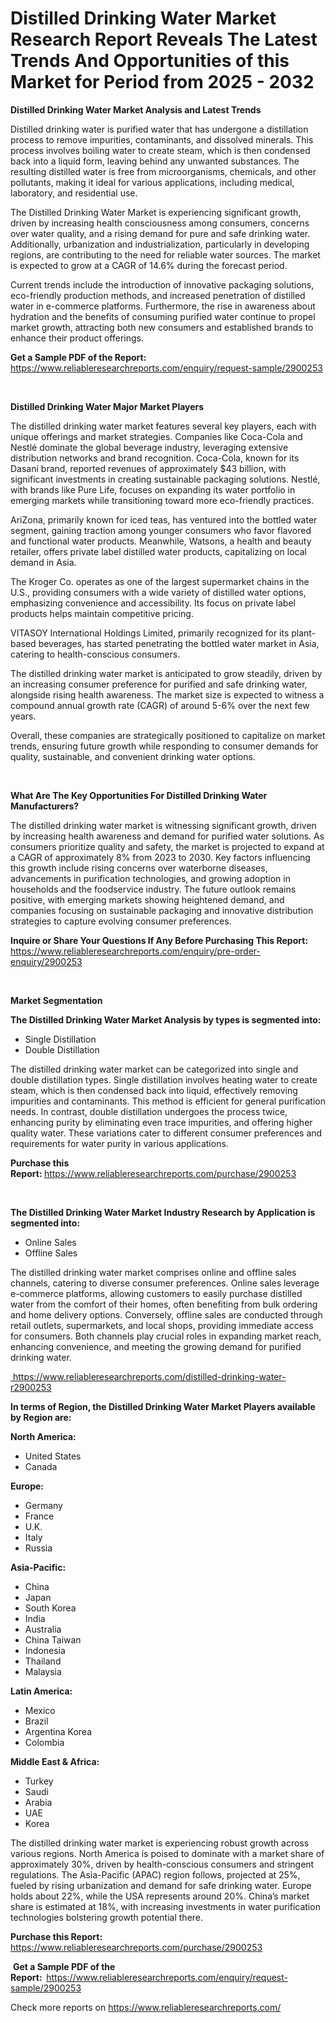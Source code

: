 <p><h1>Distilled Drinking Water Market Research Report Reveals The Latest Trends And Opportunities of this Market for Period from 2025 - 2032</h1></p><p><strong>Distilled Drinking Water Market Analysis and Latest Trends</strong></p>
<p><p>Distilled drinking water is purified water that has undergone a distillation process to remove impurities, contaminants, and dissolved minerals. This process involves boiling water to create steam, which is then condensed back into a liquid form, leaving behind any unwanted substances. The resulting distilled water is free from microorganisms, chemicals, and other pollutants, making it ideal for various applications, including medical, laboratory, and residential use.</p><p>The Distilled Drinking Water Market is experiencing significant growth, driven by increasing health consciousness among consumers, concerns over water quality, and a rising demand for pure and safe drinking water. Additionally, urbanization and industrialization, particularly in developing regions, are contributing to the need for reliable water sources. The market is expected to grow at a CAGR of 14.6% during the forecast period. </p><p>Current trends include the introduction of innovative packaging solutions, eco-friendly production methods, and increased penetration of distilled water in e-commerce platforms. Furthermore, the rise in awareness about hydration and the benefits of consuming purified water continue to propel market growth, attracting both new consumers and established brands to enhance their product offerings.</p></p>
<p><strong>Get a Sample PDF of the Report:&nbsp;</strong> <a href="https://www.reliableresearchreports.com/enquiry/request-sample/2900253?utm_campaign=3061&utm_medium=2&utm_source=Github&utm_content=ia&utm_term=16032025&utm_id=distilled-drinking-water">https://www.reliableresearchreports.com/enquiry/request-sample/2900253</a></p>
<p>&nbsp;</p>
<p><strong>Distilled Drinking Water Major Market Players</strong></p>
<p><p>The distilled drinking water market features several key players, each with unique offerings and market strategies. Companies like Coca-Cola and Nestlé dominate the global beverage industry, leveraging extensive distribution networks and brand recognition. Coca-Cola, known for its Dasani brand, reported revenues of approximately $43 billion, with significant investments in creating sustainable packaging solutions. Nestlé, with brands like Pure Life, focuses on expanding its water portfolio in emerging markets while transitioning toward more eco-friendly practices.</p><p>AriZona, primarily known for iced teas, has ventured into the bottled water segment, gaining traction among younger consumers who favor flavored and functional water products. Meanwhile, Watsons, a health and beauty retailer, offers private label distilled water products, capitalizing on local demand in Asia.</p><p>The Kroger Co. operates as one of the largest supermarket chains in the U.S., providing consumers with a wide variety of distilled water options, emphasizing convenience and accessibility. Its focus on private label products helps maintain competitive pricing.</p><p>VITASOY International Holdings Limited, primarily recognized for its plant-based beverages, has started penetrating the bottled water market in Asia, catering to health-conscious consumers.</p><p>The distilled drinking water market is anticipated to grow steadily, driven by an increasing consumer preference for purified and safe drinking water, alongside rising health awareness. The market size is expected to witness a compound annual growth rate (CAGR) of around 5-6% over the next few years.</p><p>Overall, these companies are strategically positioned to capitalize on market trends, ensuring future growth while responding to consumer demands for quality, sustainable, and convenient drinking water options.</p></p>
<p>&nbsp;</p>
<p><strong>What Are The Key Opportunities For Distilled Drinking Water Manufacturers?</strong></p>
<p><p>The distilled drinking water market is witnessing significant growth, driven by increasing health awareness and demand for purified water solutions. As consumers prioritize quality and safety, the market is projected to expand at a CAGR of approximately 8% from 2023 to 2030. Key factors influencing this growth include rising concerns over waterborne diseases, advancements in purification technologies, and growing adoption in households and the foodservice industry. The future outlook remains positive, with emerging markets showing heightened demand, and companies focusing on sustainable packaging and innovative distribution strategies to capture evolving consumer preferences.</p></p>
<p><strong>Inquire or Share Your Questions If Any Before Purchasing This Report:</strong> <a href="https://www.reliableresearchreports.com/enquiry/pre-order-enquiry/2900253?utm_campaign=3061&utm_medium=2&utm_source=Github&utm_content=ia&utm_term=16032025&utm_id=distilled-drinking-water">https://www.reliableresearchreports.com/enquiry/pre-order-enquiry/2900253</a></p>
<p>&nbsp;</p>
<p><strong>Market Segmentation</strong></p>
<p><strong>The Distilled Drinking Water Market Analysis by types is segmented into:</strong></p>
<p><ul><li>Single Distillation</li><li>Double Distillation</li></ul></p>
<p><p>The distilled drinking water market can be categorized into single and double distillation types. Single distillation involves heating water to create steam, which is then condensed back into liquid, effectively removing impurities and contaminants. This method is efficient for general purification needs. In contrast, double distillation undergoes the process twice, enhancing purity by eliminating even trace impurities, and offering higher quality water. These variations cater to different consumer preferences and requirements for water purity in various applications.</p></p>
<p><strong>Purchase this Report:&nbsp;</strong><a href="https://www.reliableresearchreports.com/purchase/2900253?utm_campaign=3061&utm_medium=2&utm_source=Github&utm_content=ia&utm_term=16032025&utm_id=distilled-drinking-water">https://www.reliableresearchreports.com/purchase/2900253</a></p>
<p>&nbsp;</p>
<p><strong>The Distilled Drinking Water Market Industry Research by Application is segmented into:</strong></p>
<p><ul><li>Online Sales</li><li>Offline Sales</li></ul></p>
<p><p>The distilled drinking water market comprises online and offline sales channels, catering to diverse consumer preferences. Online sales leverage e-commerce platforms, allowing customers to easily purchase distilled water from the comfort of their homes, often benefiting from bulk ordering and home delivery options. Conversely, offline sales are conducted through retail outlets, supermarkets, and local shops, providing immediate access for consumers. Both channels play crucial roles in expanding market reach, enhancing convenience, and meeting the growing demand for purified drinking water.</p></p>
<p><a href="https://www.reliableresearchreports.com/distilled-drinking-water-r2900253?utm_campaign=3061&utm_medium=2&utm_source=Github&utm_content=ia&utm_term=16032025&utm_id=distilled-drinking-water">&nbsp;https://www.reliableresearchreports.com/distilled-drinking-water-r2900253</a></p>
<p><strong>In terms of Region, the Distilled Drinking Water Market Players available by Region are:</strong></p>
<p>
    <p> <strong> North America: </strong>
        <ul>
            <li>United States</li>
            <li>Canada</li>
        </ul>
        </p> 
    <p> <strong> Europe: </strong>
        <ul>
            <li>Germany</li>
            <li>France</li>
            <li>U.K.</li>
            <li>Italy</li>
            <li>Russia</li>
        </ul>
        </p> 
    <p> <strong> Asia-Pacific: </strong>
        <ul>
            <li>China</li>
            <li>Japan</li>
            <li>South Korea</li>
            <li>India</li>
            <li>Australia</li>
            <li>China Taiwan</li>
            <li>Indonesia</li>
            <li>Thailand</li>
            <li>Malaysia</li>
        </ul>
        </p> 
    <p> <strong> Latin America: </strong>
        <ul>
            <li>Mexico</li>
            <li>Brazil</li>
            <li>Argentina Korea</li>
            <li>Colombia</li>
        </ul>
        </p> 
    <p> <strong> Middle East & Africa: </strong>
        <ul>
            <li>Turkey</li>
            <li>Saudi</li>
            <li>Arabia</li>
            <li>UAE</li>
            <li>Korea</li>
        </ul>
    </p>
    </p>
<p><p>The distilled drinking water market is experiencing robust growth across various regions. North America is poised to dominate with a market share of approximately 30%, driven by health-conscious consumers and stringent regulations. The Asia-Pacific (APAC) region follows, projected at 25%, fueled by rising urbanization and demand for safe drinking water. Europe holds about 22%, while the USA represents around 20%. China’s market share is estimated at 18%, with increasing investments in water purification technologies bolstering growth potential there.</p></p>
<p><strong>Purchase this Report: </strong><a href="https://www.reliableresearchreports.com/purchase/2900253?utm_campaign=3061&utm_medium=2&utm_source=Github&utm_content=ia&utm_term=16032025&utm_id=distilled-drinking-water">https://www.reliableresearchreports.com/purchase/2900253</a></p>
<p>&nbsp;<strong>Get a Sample PDF of the Report:&nbsp;&nbsp;</strong><a href="https://www.reliableresearchreports.com/enquiry/request-sample/2900253?utm_campaign=3061&utm_medium=2&utm_source=Github&utm_content=ia&utm_term=16032025&utm_id=distilled-drinking-water">https://www.reliableresearchreports.com/enquiry/request-sample/2900253</a></p>
<p><strong></strong></p>
<p>Check more reports on <a href="https://www.reliableresearchreports.com/?utm_campaign=3061&utm_medium=2&utm_source=Github&utm_content=ia&utm_term=16032025&utm_id=distilled-drinking-water">https://www.reliableresearchreports.com/</a></p>